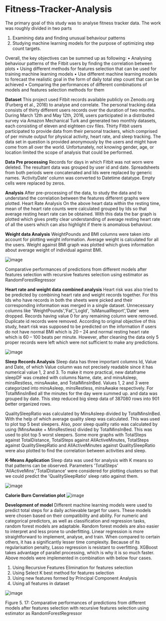 # Fitness-Tracker-Analysis

The primary goal of this study was to analyse fitness tracker data. The work was roughly divided in two parts
1.	Examining data and finding unusual behaviour patterns
2.	Studying machine learning models for the purpose of optimizing step count targets.

Overall, the key objectives can be summed up as following:
•	Analysing behaviour patterns of the Fitbit users by finding the correlation between plots
•	Using different methods for features selection that can be used for training machine learning models
•	Use different machine learning models to forecast the realistic goal in the form of daily total step count that can be achieved
•	Comparing the performances of different combinations of models and features selection methods for them

**Dataset**
This project used Fitbit records available publicly on Zenodo.org (Furberg et al., 2016) to analyse and correlate. The personal tracking data consists of thirty different users records over the duration of two months. During March 12th and May 12th, 2016, users participated in a distributed survey via Amazon Mechanical Turk and generated two monthly datasets, each consisting of eleven and eighteen csv files. Thirty Fitbit users participated to provide data from their personal trackers, which comprised of per minute output for physical activity, heart rate, and sleep tracking. The data set in question is provided anonymously by the users and might have come from all over the world. Unfortunately, not knowing gender, age, or location limited the scope of analysis that could be performed.


**Data Pre processing**
Records for days in which Fitbit was not worn were deleted. The resultant data was grouped by user id and date. Spreadsheets from both periods were concatenated and Ids were replaced by generic names. ‘ActivityDate’ column was converted to Datetime datatype. Empty cells were replaced by zeros.

**Analysis**
After pre-processing of the data, to study the data and to understand the correlation between the features different graphs were plotted.
Heart Rate Analysis 
On the above heart data within the resting time, mean of the heart rate counts were calculated grouped by Ids so that average resting heart rate can be obtained. With this data the bar graph is plotted which gives pretty clear understanding of average resting heart rate of all the users which can also highlight if there is anomalous behaviour.

**Weight data Analysis**
WeightPounds and BMI columns were taken into account for plotting weight information. Average weight is calculated for all the users.  Weight against BMI graph was plotted which gives information about average weight of individual against BMI.

![image](https://user-images.githubusercontent.com/87475754/143394103-4a331807-6a94-4ffd-aae6-42b663d60a19.png)


 

Comparative performances of predictions from different models after features selection with recursive features selection using estimator as RandomForestRegressor



**Heart rate and weight data combined analysis**
Heart risk was also tried to be predicted by combining heart rate and weight records together. For this Ids who have records in both the sheets were picked and their corresponding information was merged in a single dataset. Unnecessary columns like 'WeightPounds','Fat','LogId', 'IsManualReport','Date' were dropped.  Records having value 0 for any remaining column were removed. Duplicate id records were removed. According to original objective of this study, heart risk was supposed to be predicted on the information if users do not have normal BMI which is 20 – 24 and normal resting heart rate which is 60 – 100 beats per minute. However, after cleaning the data only 5 proper records were left which were not sufficient to make any predictions. 

![image](https://user-images.githubusercontent.com/87475754/143394294-d6749cfa-3428-4c71-8b86-2d6181978c89.png)


**Sleep Records Analysis**
Sleep data has three important columns Id, Value and Date, of which Value column was not precisely readable since it has numerical value 1, 2 and 3. To make it more practical, new dataframe sleepDF was created with columns Name, date, and minsAsleep, minsRestless, minsAwake, and TotalMinsInBed. Values 1, 2 and 3 were categorized into minsAsleep, minsRestless, minsAwake respectively. For TotalMinsInBed all the minutes for the day were summed up. and data was grouped by date. This step reduced big sleep data of 387080 rows into 901 better organized rows.

QualitySleepRatio was calculated by MinsAsleep divided by TotalMinsInBed. With the help of which average quality sleep was calculated. This was used to plot top 5 best sleepers. Also, poor sleep quality ratio was calculated by using (MinsAwake + MinsRestless) divided by TotalMinsInBed.  This was used to plot top 5 worst sleepers. 
Some more graphs with TotalSteps against TotalDistance, TotalSteps against AllActiveMinutes, TotalSteps against QualitySleepRatio and AllActiveMinutes against QualitySleepRatio were also plotted to find the correlation between activities and sleep. 


**K-Means Application**
Sleep data was used for analysis with K means so that patterns can be observed.
Parameters 'TotalSteps' 'AllActiveMins','TotalDistance' were considered for plotting clusters so that we could predict the 'QualitySleepRatio' sleep ratio against them.

![image](https://user-images.githubusercontent.com/87475754/143394416-70c046f9-10f2-40a0-87f8-19b6b2bdc0c1.png)

**Calorie Burn Correlation plot**
![image](https://user-images.githubusercontent.com/87475754/143394515-634b819c-f098-4091-8893-05be8a9e2d21.png)


**Development of model**
Different machine learning models were used to predict total steps for a daily achievable target for users. These models were chosen based on their compatibility and ability. For numeric and categorical predictors, as well as classification and regression tasks, random forest models are adaptable. Random forest models are also easier to interpret and less prone to underfitting. Linear regression is more straightforward to implement, analyse, and train. When compared to certain others, it has a significantly lesser time complexity. Because of its regularisation penalty, Lasso regression is resistant to overfitting. XGBoost takes advantage of parallel processing, which is why it is so much faster.  
Above models were implemented in combination with below four cases.
1.	Using Recursive Features Elimination for features selection
2.	Using Select K best method for features selection
3.	Using new features formed by Principal Component Analysis
4.	Using all features in dataset

 ![image](https://user-images.githubusercontent.com/87475754/143394883-14afb7cd-4039-41a4-b022-25547aa8e473.png)


Figure 5. 17: Comparative performances of predictions from different models after features selection with recursive features selection using estimator as RandomForestRegressor


